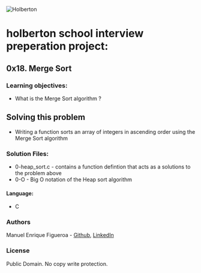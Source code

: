 ![Holberton](https://www.trinityventures.com/uploads/images/portfolio/_270xAUTO_crop_center-center/Holberton-3.png)

# holberton school interview preperation project:
## 0x18. Merge Sort

### Learning objectives:
* What is the Merge Sort algorithm ?


## Solving this problem
* Writing a function sorts an array of integers in ascending order using the Merge Sort algorithm

### Solution Files:
* 0-heap_sort.c - contains a function defintion that acts as a solutions to the problem above
* 0-O - Big O notation of the Heap sort algorithm

#### Language:
* C

### Authors
Manuel Enrique Figueroa - [Github](https://github.com/FicusCarica308), [LinkedIn](https://www.linkedin.com/in/manuel-figueroa-292216215)

### License
Public Domain. No copy write protection.
